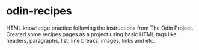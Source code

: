 # odin-recipes
HTML knowledge practice following the instructions from The Odin Project. 
Created some recipes pages as a project using basic HTML tags like headers, paragraphs, list, line breaks, images, links and etc. 